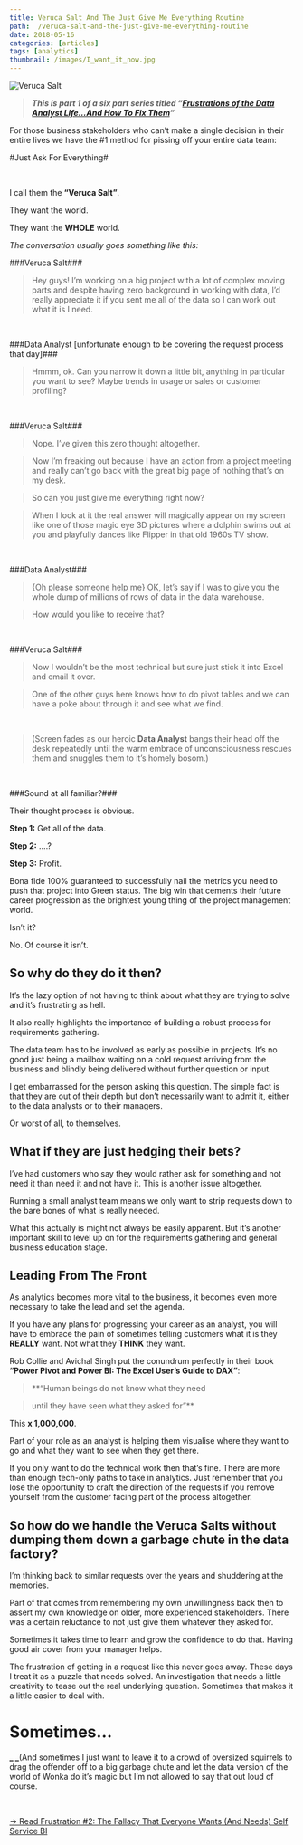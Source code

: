 ```yaml
---
title: Veruca Salt And The Just Give Me Everything Routine
path:  /veruca-salt-and-the-just-give-me-everything-routine
date: 2018-05-16
categories: [articles]
tags: [analytics]
thumbnail: /images/I_want_it_now.jpg
---
```

![Veruca Salt](/images/I_want_it_now.jpg)

> **_This is part 1 of a six part series titled &#8220;[Frustrations of the Data Analyst Life&#8230;And How To Fix Them][1]&#8220;_**

For those business stakeholders who can’t make a single decision in their entire lives we have the #1 method for pissing off your entire data team:

#Just Ask For Everything#

&nbsp;

I call them the **“Veruca Salt”**.

They want the world.

They want the **WHOLE** world.

_The conversation usually goes something like this:_

###Veruca Salt###

>  Hey guys! I’m working on a big project with a lot of complex moving parts and despite having zero background in working with data, I’d really appreciate it if you sent me all of the data so I can work out what it is I need.

&nbsp;

###Data Analyst [unfortunate enough to be covering the request process that day]###

> Hmmm, ok. Can you narrow it down a little bit, anything in particular you want to see? Maybe trends in usage or sales or customer profiling?

&nbsp;

###Veruca Salt###

> Nope. I’ve given this zero thought altogether.

>  Now I&#8217;m freaking out because I have an action from a project meeting and really can’t go back with the great big page of nothing that’s on my desk.

>  So can you just give me everything right now?

>  When I look at it the real answer will magically appear on my screen like one of those magic eye 3D pictures where a dolphin swims out at you and playfully dances like Flipper in that old 1960s TV show.

&nbsp;

###Data Analyst###

>  {Oh please someone help me} OK, let’s say if I was to give you the whole dump of millions of rows of data in the data warehouse.

>  How would you like to receive that?

&nbsp;

###Veruca Salt###

>  Now I wouldn’t be the most technical but sure just stick it into Excel and email it over.

>  One of the other guys here knows how to do pivot tables and we can have a poke about through it and see what we find.

&nbsp;

>  (Screen fades as our heroic <strong>Data Analyst</strong> bangs their head off the desk repeatedly until the warm embrace of unconsciousness rescues them and snuggles them to it’s homely bosom.)

&nbsp;

###Sound at all familiar?### 

Their thought process is obvious.

**Step 1:** Get all of the data.

**Step 2:** ….?

**Step 3:** Profit.

Bona fide 100% guaranteed to successfully nail the metrics you need to push that project into Green status. The big win that cements their future career progression as the brightest young thing of the project management world.

Isn’t it?

No. Of course it isn’t.

## So why do they do it then?

It&#8217;s the lazy option of not having to think about what they are trying to solve and it’s frustrating as hell.

It also really highlights the importance of building a robust process for requirements gathering.

The data team has to be involved as early as possible in projects. It&#8217;s no good just being a mailbox waiting on a cold request arriving from the business and blindly being delivered without further question or input.

I get embarrassed for the person asking this question. The simple fact is that they are out of their depth but don’t necessarily want to admit it, either to the data analysts or to their managers.

Or worst of all, to themselves.

## What if they are just hedging their bets?

I’ve had customers who say they would rather ask for something and not need it than need it and not have it. This is another issue altogether.

Running a small analyst team means we only want to strip requests down to the bare bones of what is really needed.

What this actually is might not always be easily apparent. But it’s another important skill to level up on for the requirements gathering and general business education stage.

## Leading From The Front

As analytics becomes more vital to the business, it becomes even more necessary to take the lead and set the agenda.

If you have any plans for progressing your career as an analyst, you will have to embrace the pain of sometimes telling customers what it is they **REALLY** want. Not what they **THINK** they want.

Rob Collie and Avichal Singh put the conundrum perfectly in their book **“Power Pivot and Power BI: The Excel User’s Guide to DAX”**:

> **“Human beings do not know what they need
  
> until they have seen what they asked for”**

This **x 1,000,000**.

Part of your role as an analyst is helping them visualise where they want to go and what they want to see when they get there.

If you only want to do the technical work then that’s fine. There are more than enough tech-only paths to take in analytics. Just remember that you lose the opportunity to craft the direction of the requests if you remove yourself from the customer facing part of the process altogether.

## So how do we handle the Veruca Salts without dumping them down a garbage chute in the data factory?

I’m thinking back to similar requests over the years and shuddering at the memories.

Part of that comes from remembering my own unwillingness back then to assert my own knowledge on older, more experienced stakeholders. There was a certain reluctance to not just give them whatever they asked for.

Sometimes it takes time to learn and grow the confidence to do that. Having good air cover from your manager helps.

The frustration of getting in a request like this never goes away. These days I treat it as a puzzle that needs solved. An investigation that needs a little creativity to tease out the real underlying question. Sometimes that makes it a little easier to deal with.

# Sometimes&#8230;

**_ _**(And sometimes I just want to leave it to a crowd of oversized squirrels to drag the offender off to a big garbage chute and let the data version of the world of Wonka do it’s magic but I’m not allowed to say that out loud of course.

&nbsp;

[-> Read Frustration #2: The Fallacy That Everyone Wants (And Needs) Self Service BI][2]

 [1]: https://alanhylands.com/frustrations-of-the-data-analyst-life/
 [2]: https://alanhylands.com/the-fallacy-that-everyone-wants-and-needs-self-service-bi/